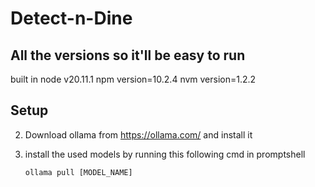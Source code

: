 # Detect-n-Dine

## All the versions so it'll be easy to run 
built in node v20.11.1
npm version=10.2.4
nvm version=1.2.2

## Setup 
2. Download ollama from https://ollama.com/ and install it 

3. install the used models by running this following cmd in promptshell
   
   ```
   ollama pull [MODEL_NAME]
   ```


